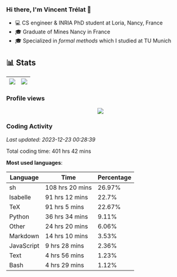 ### Hi there, I'm Vincent Trélat 👋

-   💻 CS engineer & INRIA PhD student at Loria, Nancy, France
-   🎓 Graduate of Mines Nancy in France
-   🎓 Specialized in _formal methods_ which I studied at TU Munich

## 📊 **Stats**

| <img align="center" src="https://readme-stats.clckblog.space/api?username=VTrelat&show_icons=true&include_all_commits=true&theme=tokyonight&hide_border=true" /> | <img align="center" src="https://readme-stats.clckblog.space/api/top-langs/?username=VTrelat&layout=compact&theme=tokyonight&hide_border=true" /> |
| ---------------------------------------------------------------------------------------------------------------------------------------------------------------- | ------------------------------------------------------------------------------------------------------------------------------------------------- |

### Profile views

<p align="center">
 <img src="https://profile-counter.glitch.me/VTrelat/count.svg" />
</p>

<!--automations-->
### Coding Activity
_Last updated: 2023-12-23 00:28:39_

Total coding time: 401 hrs 42 mins

**Most used languages**:

| Language | Time | Percentage |
| ------------- | ------------- | ------------- |
| sh | 108 hrs 20 mins | 26.97% |
| Isabelle | 91 hrs 12 mins | 22.7% |
| TeX | 91 hrs 5 mins | 22.67% |
| Python | 36 hrs 34 mins | 9.11% |
| Other | 24 hrs 20 mins | 6.06% |
| Markdown | 14 hrs 10 mins | 3.53% |
| JavaScript | 9 hrs 28 mins | 2.36% |
| Text | 4 hrs 56 mins | 1.23% |
| Bash | 4 hrs 29 mins | 1.12% |

